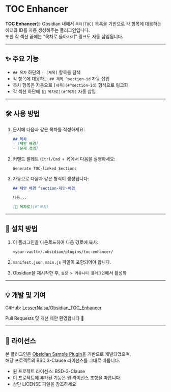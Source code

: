 # TOC Enhancer

**TOC Enhancer**는 Obsidian 내에서 `목차(TOC)` 목록을 기반으로 각 항목에 대응하는 헤더와 ID를 자동 생성해주는 플러그인입니다.  
또한 각 섹션 끝에는 "목차로 돌아가기" 링크도 자동 삽입됩니다.

---

## ✨ 주요 기능

- `## 목차` 하단의 `- [제목]` 항목을 탐색
- 각 항목에 대응하는 `## 제목 ^section-id` 자동 삽입
- 목차 항목은 자동으로 `[제목](#^section-id)` 형식으로 링크화
- 각 섹션 하단에 `[🔼 목차로](#^목차)` 자동 삽입

---

## 🛠 사용 방법

1. 문서에 다음과 같은 목차를 작성하세요:

    ```markdown
    ## 목차
    - [제안 배경]
    - [문제 정의]
    ```

2. 커맨드 팔레트 (`Ctrl/Cmd + P`)에서 다음을 실행하세요:
    ```
    Generate TOC-linked Sections
    ```

3. 자동으로 다음과 같은 형식이 생성됩니다:

    ```markdown
    ## 제안 배경 ^section-제안-배경

    내용...

    [🔼 목차로](#^목차)
    ```

---

## 🔧 설치 방법

1. 이 플러그인을 다운로드하여 다음 경로에 복사:
    ```
    <your-vault>/.obsidian/plugins/toc-enhancer/
    ```

2. `manifest.json`, `main.js` 파일이 포함되어야 합니다.
3. Obsidian을 재시작한 후, `설정 > 커뮤니티 플러그인`에서 활성화

---

## 💡 개발 및 기여

GitHub: [LesserNalsa/Obsidian_TOC_Enhancer](https://github.com/LesserNalsa/Obsidian_TOC_Enhancer)

Pull Requests 및 개선 제안 환영합니다 🙌

---

## 📜 라이선스

본 플러그인은 [Obsidian Sample Plugin](https://github.com/obsidianmd/obsidian-sample-plugin)을 기반으로 개발되었으며,  
해당 프로젝트의 BSD 3-Clause 라이선스를 그대로 따릅니다.

- 원 프로젝트 라이선스: BSD-3-Clause  
- 이 프로젝트에 추가된 기능은 원 라이선스 조항을 따릅니다.  
- 상단 LICENSE 파일을 참조하세요